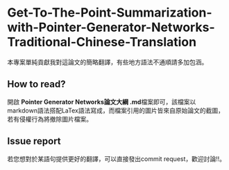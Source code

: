 # Get-To-The-Point-Summarization-with-Pointer-Generator-Networks-Traditional-Chinese-Translation

本專案單純貢獻我對這論文的簡略翻譯，有些地方語法不通順請多加包涵。

## How to read?

開啟 **Pointer Generator Networks論文大綱 .md**檔案即可，該檔案以markdown語法搭配LaTex語法寫成，而檔案引用的圖片皆來自原始論文的截圖，若有侵權行為將撤除圖片檔案。

## Issue report

若您想對於某語句提供更好的翻譯，可以直接發出commit request，歡迎討論!!。
